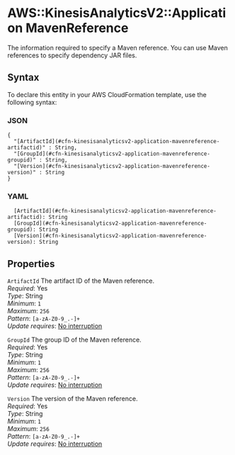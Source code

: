 # AWS::KinesisAnalyticsV2::Application MavenReference<a name="aws-properties-kinesisanalyticsv2-application-mavenreference"></a>

The information required to specify a Maven reference\. You can use Maven references to specify dependency JAR files\.

## Syntax<a name="aws-properties-kinesisanalyticsv2-application-mavenreference-syntax"></a>

To declare this entity in your AWS CloudFormation template, use the following syntax:

### JSON<a name="aws-properties-kinesisanalyticsv2-application-mavenreference-syntax.json"></a>

```
{
  "[ArtifactId](#cfn-kinesisanalyticsv2-application-mavenreference-artifactid)" : String,
  "[GroupId](#cfn-kinesisanalyticsv2-application-mavenreference-groupid)" : String,
  "[Version](#cfn-kinesisanalyticsv2-application-mavenreference-version)" : String
}
```

### YAML<a name="aws-properties-kinesisanalyticsv2-application-mavenreference-syntax.yaml"></a>

```
  [ArtifactId](#cfn-kinesisanalyticsv2-application-mavenreference-artifactid): String
  [GroupId](#cfn-kinesisanalyticsv2-application-mavenreference-groupid): String
  [Version](#cfn-kinesisanalyticsv2-application-mavenreference-version): String
```

## Properties<a name="aws-properties-kinesisanalyticsv2-application-mavenreference-properties"></a>

`ArtifactId`  <a name="cfn-kinesisanalyticsv2-application-mavenreference-artifactid"></a>
The artifact ID of the Maven reference\.  
*Required*: Yes  
*Type*: String  
*Minimum*: `1`  
*Maximum*: `256`  
*Pattern*: `[a-zA-Z0-9_.-]+`  
*Update requires*: [No interruption](https://docs.aws.amazon.com/AWSCloudFormation/latest/UserGuide/using-cfn-updating-stacks-update-behaviors.html#update-no-interrupt)

`GroupId`  <a name="cfn-kinesisanalyticsv2-application-mavenreference-groupid"></a>
The group ID of the Maven reference\.  
*Required*: Yes  
*Type*: String  
*Minimum*: `1`  
*Maximum*: `256`  
*Pattern*: `[a-zA-Z0-9_.-]+`  
*Update requires*: [No interruption](https://docs.aws.amazon.com/AWSCloudFormation/latest/UserGuide/using-cfn-updating-stacks-update-behaviors.html#update-no-interrupt)

`Version`  <a name="cfn-kinesisanalyticsv2-application-mavenreference-version"></a>
The version of the Maven reference\.  
*Required*: Yes  
*Type*: String  
*Minimum*: `1`  
*Maximum*: `256`  
*Pattern*: `[a-zA-Z0-9_.-]+`  
*Update requires*: [No interruption](https://docs.aws.amazon.com/AWSCloudFormation/latest/UserGuide/using-cfn-updating-stacks-update-behaviors.html#update-no-interrupt)